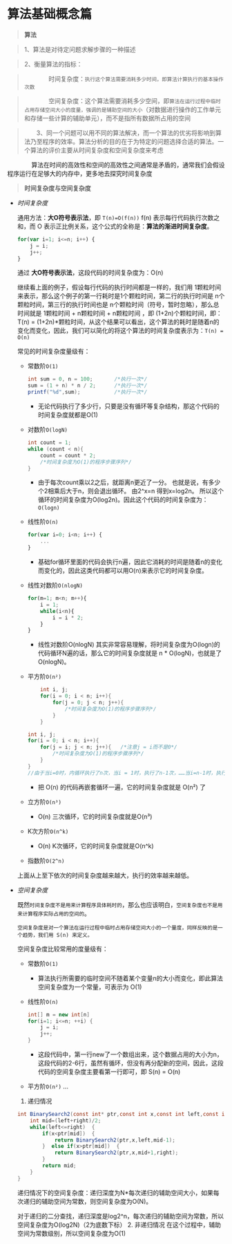 算法基础概念篇
=======

> **算法**

> 1、算法是对待定问题求解步骤的一种描述

> 2、衡量算法的指标：

>　　　　时间复杂度：`执行这个算法需要消耗多少时间，即算法计算执行的基本操作次数`

>　　　　空间复杂度：这个算法需要消耗多少空间，即`算法在运行过程中临时占用存储空间大小的度量，强调的是辅助空间的大小`（对数据进行操作的工作单元和存储一些计算的辅助单元），而不是指所有数据所占用的空间

>　　3、同一个问题可以用不同的算法解决，而一个算法的优劣将影响到算法乃至程序的效率。算法分析的目的在于为特定的问题选择合适的算法。一个算法的评价主要从时间复杂度和空间复杂度来考虑

　　　　算法在时间的高效性和空间的高效性之间通常是矛盾的，通常我们会假设程序运行在足够大的内存中，更多地去探究时间复杂度


> **时间复杂度与空间复杂度**

- *时间复杂度*

    通用方法：__大O符号表示法__，即 `T(n)=O(f(n))` f(n) 表示每行代码执行次数之和，而 O 表示正比例关系，这个公式的全称是：__算法的渐进时间复杂度__。
    ```javascript
    for(var i=1; i<=n; i++) {
        j = i;
        j++;
    }
    ```
    通过 __大O符号表示法__，这段代码的时间复杂度为：O(n)
    
    继续看上面的例子，假设每行代码的执行时间都是一样的，我们用 1颗粒时间 来表示，那么这个例子的第一行耗时是1个颗粒时间，第二行的执行时间是 n个颗粒时间，第三行的执行时间也是 n个颗粒时间（符号，暂时忽略），那么总时间就是 1颗粒时间 + n颗粒时间 + n颗粒时间 ，即 (1+2n)个颗粒时间，即： T(n) = (1+2n)*颗粒时间，从这个结果可以看出，这个算法的耗时是随着n的变化而变化，因此，我们可以简化的将这个算法的时间复杂度表示为：`T(n) = O(n)`

    常见的时间复杂度量级有：
    - 常数阶`O(1)`
        ```java
        int sum = 0, n = 100;       /*执行一次*/  
        sum = (1 + n) * n / 2;      /*执行一次*/  
        printf("%d",sum);           /*执行一次*/  
        ```
        - 无论代码执行了多少行，只要是没有循环等复杂结构，那这个代码的时间复杂度就都是O(1)

    - 对数阶`O(logN)`
        ```java
        int count = 1;        
        while (count < n){  
            count = count * 2;  
            /*时间复杂度为O(1)的程序步骤序列*/  
        } 
        ```
        - 由于每次count乘以2之后，就距离n更近了一分。 也就是说，有多少个2相乘后大于n，则会退出循环。 由2^x=n 得到x=log2n。 所以这个循环的时间复杂度为O(log2n)。因此这个代码的时间复杂度为：`O(logn)`

    - 线性阶`O(n)`
        ```js
        for(var i=0; i<n; i++) {
            ...
        }
        ```
        - 基础for循环里面的代码会执行n遍，因此它消耗的时间是随着n的变化而变化的，因此这类代码都可以用O(n)来表示它的时间复杂度。

    - 线性对数阶`O(nlogN)`
        ```js
        for(m=1; m<n; m++){
            i = 1;
            while(i<n){
                i = i * 2;
            }
        }
        ```
        - 线性对数阶O(nlogN) 其实非常容易理解，将时间复杂度为O(logn)的代码循环N遍的话，那么它的时间复杂度就是 n * O(logN)，也就是了O(nlogN)。

    - 平方阶`O(n²)`
        ``` java
            int i, j;        
            for(i = 0; i < n; i++){  
                for(j = 0; j < n; j++){  
                    /*时间复杂度为O(1)的程序步骤序列*/  
                }  
            }  
        ```
        ```java
        int i, j;        
        for(i = 0; i < n; i++){  
            for(j = i; j < n; j++){   /*注意j = i而不是0*/  
                /*时间复杂度为O(1)的程序步骤序列*/  
            }  
        } 
        //由于当i=0时，内循环执行了n次，当i = 1时，执行了n-1次，……当i=n-1时，执行了1次。所以总的执行次数为: n到1的总和 
        ```
        - 把 O(n) 的代码再嵌套循环一遍，它的时间复杂度就是 O(n²) 了
        
    - 立方阶`O(n³)`
        - O(n) 三次循环，它的时间复杂度就是O(n³)

    - K次方阶`O(n^k)`
        - O(n) K次循环，它的时间复杂度就是O(n^k)

    - 指数阶`O(2^n)`

    上面从上至下依次的时间复杂度越来越大，执行的效率越来越低。
    

- *空间复杂度*

    既然`时间复杂度不是用来计算程序具体耗时的`，那么也应该明白，`空间复杂度也不是用来计算程序实际占用的空间的`。

    `空间复杂度是对一个算法在运行过程中临时占用存储空间大小的一个量度，同样反映的是一个趋势，我们用 S(n) 来定义。`

    空间复杂度比较常用的度量级有：
    - 常数阶`O(1)`
        - 算法执行所需要的临时空间不随着某个变量n的大小而变化，即此算法空间复杂度为一个常量，可表示为 O(1)
    - 线性阶`O(n)`
        ```java
        int[] m = new int[n]
        for(i=1; i<=n; ++i) {
            j = i;
            j++;
        }
        ```
        - 这段代码中，第一行new了一个数组出来，这个数据占用的大小为n，这段代码的2-6行，虽然有循环，但没有再分配新的空间，因此，这段代码的空间复杂度主要看第一行即可，即 S(n) = O(n)

    - 平方阶`O(n²)` ...

    1. 递归情况
    ```java
    int BinarySearch2(const int* ptr,const int x,const int left,const int right)  {  
        int mid=(left+right)/2;  
        while(left<=right)  {  
            if(x<ptr[mid])  {  
                return BinarySearch2(ptr,x,left,mid-1);  
            }  else if(x>ptr[mid])  {  
                return BinarySearch2(ptr,x,mid+1,right);  
            }  
            return mid;  
        }  
    }
    ```
    递归情况下的空间复杂度：递归深度为N*每次递归的辅助空间大小，如果每次递归的辅助空间为常数，则空间复杂度为O(N)。

    对于递归的二分查找，递归深度是log2^n，每次递归的辅助空间为常数，所以空间复杂度为O(log2N)（2为底数下标）
    2. 非递归情况
    在这个过程中，辅助空间为常数级别，所以空间复杂度为O(1)